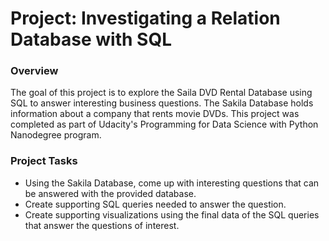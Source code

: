 # Project: Investigating a Relation Database with SQL

### Overview
The goal of this project is to explore the Saila DVD Rental Database using SQL to answer interesting business questions.  The Sakila Database holds information about a company that rents movie DVDs.  This project was completed as part of Udacity's Programming for Data Science with Python Nanodegree program. 

### Project Tasks
- Using the Sakila Database, come up with interesting questions that can be answered with the provided database.
- Create supporting SQL queries needed to answer the question.
- Create supporting visualizations using the final data of the SQL queries that answer the questions of interest.
